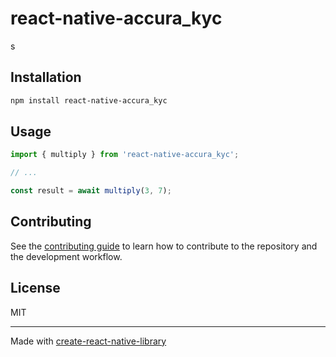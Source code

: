 # react-native-accura_kyc

s

## Installation

```sh
npm install react-native-accura_kyc
```

## Usage

```js
import { multiply } from 'react-native-accura_kyc';

// ...

const result = await multiply(3, 7);
```

## Contributing

See the [contributing guide](CONTRIBUTING.md) to learn how to contribute to the repository and the development workflow.

## License

MIT

---

Made with [create-react-native-library](https://github.com/callstack/react-native-builder-bob)
